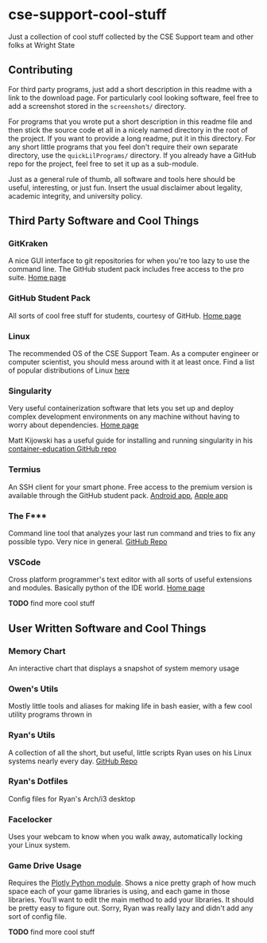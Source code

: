 # cse-support-cool-stuff
Just a collection of cool stuff collected by the CSE Support team and other folks at Wright State 

## Contributing

For third party programs, just add a short description in this readme with a link to the download page. For particularly cool looking software, feel free to add a screenshot stored in the `screenshots/` directory.

For programs that you wrote put a short description in this readme file and then stick the source code et all in a nicely named directory in the root of the project. If you want to provide a long readme, put it in this directory. For any short little programs that you feel don't require their own separate directory, use the `quickLilPrograms/` directory. If you already have a GitHub repo for the project, feel free to set it up as a sub-module.

Just as a general rule of thumb, all software and tools here should be useful, interesting, or just fun. Insert the usual disclaimer about legality, academic integrity, and university policy.



## Third Party Software and Cool Things


### GitKraken

A nice GUI interface to git repositories for when you're too lazy to use the command line. The GitHub student pack includes free access to the pro suite. [Home page](https://www.gitkraken.com/)


### GitHub Student Pack

All sorts of cool free stuff for students, courtesy of GitHub. [Home page](https://education.github.com/pack)


### Linux

The recommended OS of the CSE Support Team. As a computer engineer or computer scientist, you should mess around with it at least once.  Find a list of popular distributions of Linux [here](https://distrowatch.com/)


### Singularity

Very useful containerization software that lets you set up and deploy complex development environments on any machine without having to worry about dependencies. [Home page](https://sylabs.io/)

Matt Kijowski has a useful guide for installing and running singularity in his [container-education GitHub repo](https://github.com/mkijowski/container-education)


### Termius

An SSH client for your smart phone. Free access to the premium version is available through the GitHub student pack. [Android app](https://play.google.com/store/apps/details?id=com.server.auditor.ssh.client&hl=en), [Apple app](https://apps.apple.com/us/app/termius-ssh-shell-console-terminal/id549039908)


### The F\*\*\*

Command line tool that analyzes your last run command and tries to fix any possible typo. Very nice in general. [GitHub Repo](https://github.com/nvbn/thefuck)


### VSCode

Cross platform programmer's text editor with all sorts of useful extensions and modules. Basically python of the IDE world. [Home page](https://code.visualstudio.com/)


**TODO** find more cool stuff



## User Written Software and Cool Things


### Memory Chart

An interactive chart that displays a snapshot of system memory usage


### Owen's Utils

Mostly little tools and aliases for making life in bash easier, with a few cool utility programs thrown in


### Ryan's Utils

A collection of  all the short, but useful, little scripts Ryan uses on his Linux systems nearly every day. [GitHub Repo](https://github.com/CodingPenguin1/Utils)


### Ryan's Dotfiles

Config files for Ryan's Arch/i3 desktop

### Facelocker

Uses your webcam to know when you walk away, automatically locking your Linux system.

### Game Drive Usage

Requires the [Plotly Python module](https://pypi.org/project/plotly/). Shows a nice pretty graph of how much space each of your game libraries is using, and each game in those libraries. You'll want to edit the main method to add your libraries. It should be pretty easy to figure out. Sorry, Ryan was really lazy and didn't add any sort of config file.

**TODO** find more cool stuff


